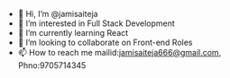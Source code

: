 - 👋 Hi, I’m @jamisaiteja
- 👀 I’m interested in Full Stack Development
- 🌱 I’m currently learning React
- 💞️ I’m looking to collaborate on Front-end Roles
- 📫 How to reach me mailid:jamisaiteja666@gmail.com, Phno:9705714345
<!---
jamisaiteja/jamisaiteja is a ✨ special ✨ repository because its `README.md` (this file) appears on your GitHub profile.
You can click the Preview link to take a look at your changes.
--->
